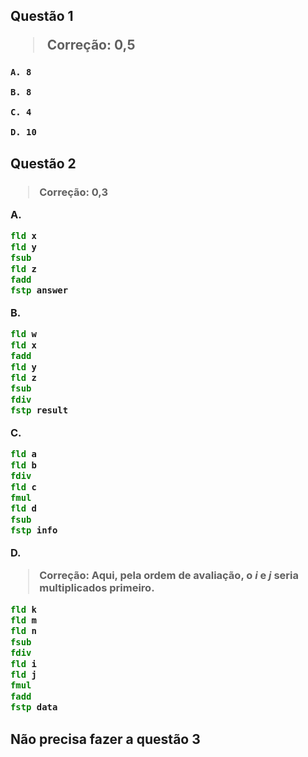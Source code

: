 <h2>
  Questão 1
  
> Correção: 0,5

  <h3>
    
    A. 8

    B. 8

    C. 4

    D. 10
    
  </h3>
</h2>
<h2>
  Questão 2
  <h3>

> Correção: 0,3
    
A.
~~~asm
fld x
fld y
fsub
fld z
fadd
fstp answer
~~~

B.
~~~asm
fld w
fld x
fadd
fld y
fld z
fsub
fdiv
fstp result
~~~

C.
~~~asm
fld a
fld b
fdiv
fld c
fmul
fld d
fsub
fstp info
~~~

D.

> Correção: Aqui, pela ordem de avaliação, o _i_ e _j_ seria multiplicados primeiro. 

~~~asm
fld k
fld m
fld n
fsub
fdiv
fld i
fld j
fmul
fadd
fstp data
~~~

  </h3> 
</h2>

<h2>
  
  Não precisa fazer a questão 3

</h2>
